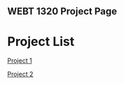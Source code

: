 ## WEBT 1320 Project Page

<h1>Project List</h1>

<a href="Project 1/index.html" target="_blank">Project 1</a>

<a href="Project 2/index.html" target="_blank">Project 2</a>
